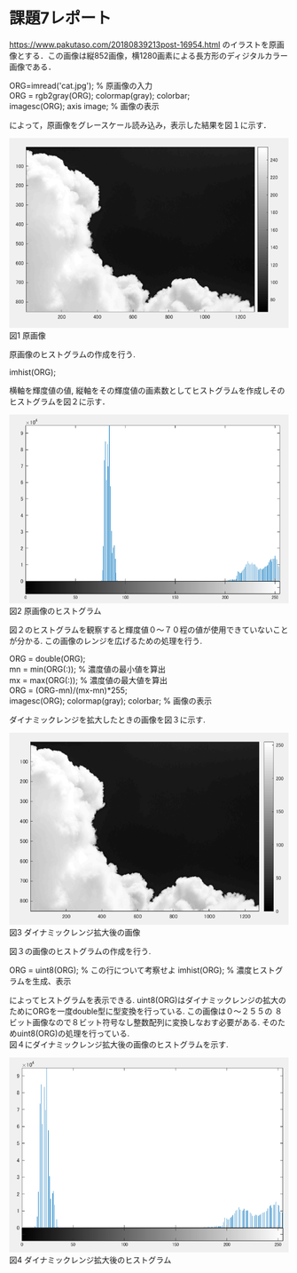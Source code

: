 # 課題7レポート

https://www.pakutaso.com/20180839213post-16954.html のイラストを原画像とする．この画像は縦852画像，横1280画素による長方形のディジタルカラー画像である．

ORG=imread('cat.jpg'); % 原画像の入力  
ORG = rgb2gray(ORG); colormap(gray); colorbar;  
imagesc(ORG); axis image; % 画像の表示

によって，原画像をグレースケール読み込み，表示した結果を図１に示す．

![原画像](https://github.com/luna3p/lecture_image_processing/blob/master/image/image7_1.PNG?raw=true)  
図1 原画像

原画像のヒストグラムの作成を行う. 

imhist(ORG);

横軸を輝度値の値, 縦軸をその輝度値の画素数としてヒストグラムを作成しそのヒストグラムを図２に示す．

![原画像](https://github.com/luna3p/lecture_image_processing/blob/master/image/image7_2.PNG?raw=true)  
図2 原画像のヒストグラム

図２のヒストグラムを観察すると輝度値０～７０程の値が使用できていないことが分かる. この画像のレンジを広げるための処理を行う. 

ORG = double(ORG);  
mn = min(ORG(:)); % 濃度値の最小値を算出  
mx = max(ORG(:)); % 濃度値の最大値を算出  
ORG = (ORG-mn)/(mx-mn)*255;  
imagesc(ORG); colormap(gray); colorbar; % 画像の表示

ダイナミックレンジを拡大したときの画像を図３に示す. 

![原画像](https://github.com/luna3p/lecture_image_processing/blob/master/image/image7_3.PNG?raw=true)  
図3 ダイナミックレンジ拡大後の画像

図３の画像のヒストグラムの作成を行う. 

ORG = uint8(ORG); % この行について考察せよ
imhist(ORG); % 濃度ヒストグラムを生成、表示

によってヒストグラムを表示できる. uint8(ORG)はダイナミックレンジの拡大のためにORGを一度double型に型変換を行っている. この画像は０～２５５の
８ビット画像なので８ビット符号なし整数配列に変換しなおす必要がある. そのためuint8(ORG)の処理を行っている.  
図４にダイナミックレンジ拡大後の画像のヒストグラムを示す. 

![原画像](https://github.com/luna3p/lecture_image_processing/blob/master/image/image7_4.PNG?raw=true)  
図4 ダイナミックレンジ拡大後のヒストグラム
